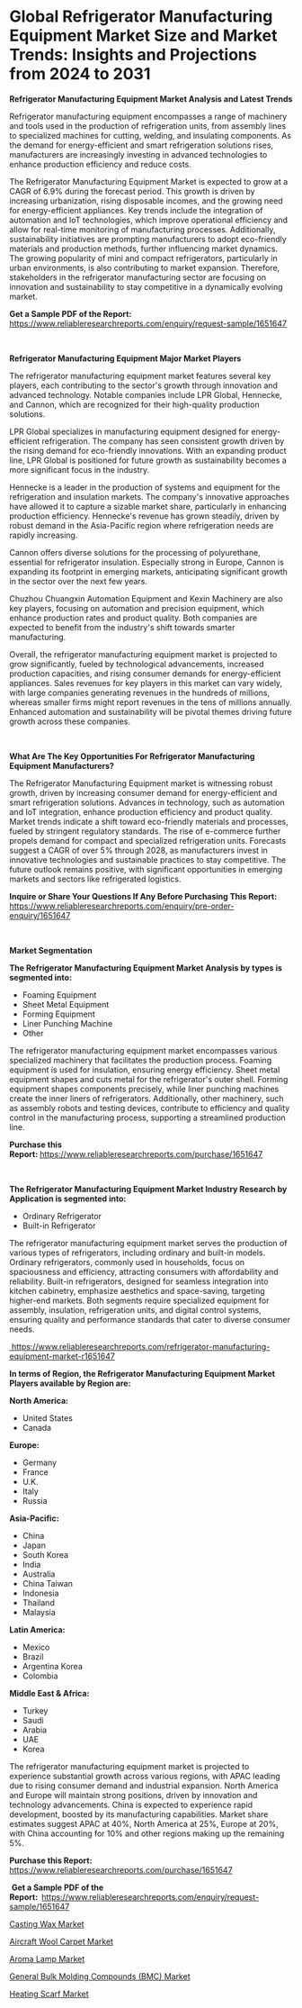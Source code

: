 <p><h1>Global Refrigerator Manufacturing Equipment Market Size and Market Trends: Insights and Projections from 2024 to 2031</h1></p><p><strong>Refrigerator Manufacturing Equipment Market Analysis and Latest Trends</strong></p>
<p><p>Refrigerator manufacturing equipment encompasses a range of machinery and tools used in the production of refrigeration units, from assembly lines to specialized machines for cutting, welding, and insulating components. As the demand for energy-efficient and smart refrigeration solutions rises, manufacturers are increasingly investing in advanced technologies to enhance production efficiency and reduce costs.</p><p>The Refrigerator Manufacturing Equipment Market is expected to grow at a CAGR of 6.9% during the forecast period. This growth is driven by increasing urbanization, rising disposable incomes, and the growing need for energy-efficient appliances. Key trends include the integration of automation and IoT technologies, which improve operational efficiency and allow for real-time monitoring of manufacturing processes. Additionally, sustainability initiatives are prompting manufacturers to adopt eco-friendly materials and production methods, further influencing market dynamics. The growing popularity of mini and compact refrigerators, particularly in urban environments, is also contributing to market expansion. Therefore, stakeholders in the refrigerator manufacturing sector are focusing on innovation and sustainability to stay competitive in a dynamically evolving market.</p></p>
<p><strong>Get a Sample PDF of the Report:&nbsp;</strong> <a href="https://www.reliableresearchreports.com/enquiry/request-sample/1651647?utm_campaign=37&utm_medium=2&utm_source=Github&utm_content=ia&utm_term=26092024&utm_id=refrigerator-manufacturing-equipment">https://www.reliableresearchreports.com/enquiry/request-sample/1651647</a></p>
<p>&nbsp;</p>
<p><strong>Refrigerator Manufacturing Equipment Major Market Players</strong></p>
<p><p>The refrigerator manufacturing equipment market features several key players, each contributing to the sector's growth through innovation and advanced technology. Notable companies include LPR Global, Hennecke, and Cannon, which are recognized for their high-quality production solutions.</p><p>LPR Global specializes in manufacturing equipment designed for energy-efficient refrigeration. The company has seen consistent growth driven by the rising demand for eco-friendly innovations. With an expanding product line, LPR Global is positioned for future growth as sustainability becomes a more significant focus in the industry.</p><p>Hennecke is a leader in the production of systems and equipment for the refrigeration and insulation markets. The company's innovative approaches have allowed it to capture a sizable market share, particularly in enhancing production efficiency. Hennecke's revenue has grown steadily, driven by robust demand in the Asia-Pacific region where refrigeration needs are rapidly increasing.</p><p>Cannon offers diverse solutions for the processing of polyurethane, essential for refrigerator insulation. Especially strong in Europe, Cannon is expanding its footprint in emerging markets, anticipating significant growth in the sector over the next few years.</p><p>Chuzhou Chuangxin Automation Equipment and Kexin Machinery are also key players, focusing on automation and precision equipment, which enhance production rates and product quality. Both companies are expected to benefit from the industry's shift towards smarter manufacturing.</p><p>Overall, the refrigerator manufacturing equipment market is projected to grow significantly, fueled by technological advancements, increased production capacities, and rising consumer demands for energy-efficient appliances. Sales revenues for key players in this market can vary widely, with large companies generating revenues in the hundreds of millions, whereas smaller firms might report revenues in the tens of millions annually. Enhanced automation and sustainability will be pivotal themes driving future growth across these companies.</p></p>
<p>&nbsp;</p>
<p><strong>What Are The Key Opportunities For Refrigerator Manufacturing Equipment Manufacturers?</strong></p>
<p><p>The Refrigerator Manufacturing Equipment market is witnessing robust growth, driven by increasing consumer demand for energy-efficient and smart refrigeration solutions. Advances in technology, such as automation and IoT integration, enhance production efficiency and product quality. Market trends indicate a shift toward eco-friendly materials and processes, fueled by stringent regulatory standards. The rise of e-commerce further propels demand for compact and specialized refrigeration units. Forecasts suggest a CAGR of over 5% through 2028, as manufacturers invest in innovative technologies and sustainable practices to stay competitive. The future outlook remains positive, with significant opportunities in emerging markets and sectors like refrigerated logistics.</p></p>
<p><strong>Inquire or Share Your Questions If Any Before Purchasing This Report:</strong> <a href="https://www.reliableresearchreports.com/enquiry/pre-order-enquiry/1651647?utm_campaign=37&utm_medium=2&utm_source=Github&utm_content=ia&utm_term=26092024&utm_id=refrigerator-manufacturing-equipment">https://www.reliableresearchreports.com/enquiry/pre-order-enquiry/1651647</a></p>
<p>&nbsp;</p>
<p><strong>Market Segmentation</strong></p>
<p><strong>The Refrigerator Manufacturing Equipment Market Analysis by types is segmented into:</strong></p>
<p><ul><li>Foaming Equipment</li><li>Sheet Metal Equipment</li><li>Forming Equipment</li><li>Liner Punching Machine</li><li>Other</li></ul></p>
<p><p>The refrigerator manufacturing equipment market encompasses various specialized machinery that facilitates the production process. Foaming equipment is used for insulation, ensuring energy efficiency. Sheet metal equipment shapes and cuts metal for the refrigerator's outer shell. Forming equipment shapes components precisely, while liner punching machines create the inner liners of refrigerators. Additionally, other machinery, such as assembly robots and testing devices, contribute to efficiency and quality control in the manufacturing process, supporting a streamlined production line.</p></p>
<p><strong>Purchase this Report:&nbsp;</strong><a href="https://www.reliableresearchreports.com/purchase/1651647?utm_campaign=37&utm_medium=2&utm_source=Github&utm_content=ia&utm_term=26092024&utm_id=refrigerator-manufacturing-equipment">https://www.reliableresearchreports.com/purchase/1651647</a></p>
<p>&nbsp;</p>
<p><strong>The Refrigerator Manufacturing Equipment Market Industry Research by Application is segmented into:</strong></p>
<p><ul><li>Ordinary Refrigerator</li><li>Built-in Refrigerator</li></ul></p>
<p><p>The refrigerator manufacturing equipment market serves the production of various types of refrigerators, including ordinary and built-in models. Ordinary refrigerators, commonly used in households, focus on spaciousness and efficiency, attracting consumers with affordability and reliability. Built-in refrigerators, designed for seamless integration into kitchen cabinetry, emphasize aesthetics and space-saving, targeting higher-end markets. Both segments require specialized equipment for assembly, insulation, refrigeration units, and digital control systems, ensuring quality and performance standards that cater to diverse consumer needs.</p></p>
<p><a href="https://www.reliableresearchreports.com/refrigerator-manufacturing-equipment-market-r1651647?utm_campaign=37&utm_medium=2&utm_source=Github&utm_content=ia&utm_term=26092024&utm_id=refrigerator-manufacturing-equipment">&nbsp;https://www.reliableresearchreports.com/refrigerator-manufacturing-equipment-market-r1651647</a></p>
<p><strong>In terms of Region, the Refrigerator Manufacturing Equipment Market Players available by Region are:</strong></p>
<p>
    <p> <strong> North America: </strong>
        <ul>
            <li>United States</li>
            <li>Canada</li>
        </ul>
        </p> 
    <p> <strong> Europe: </strong>
        <ul>
            <li>Germany</li>
            <li>France</li>
            <li>U.K.</li>
            <li>Italy</li>
            <li>Russia</li>
        </ul>
        </p> 
    <p> <strong> Asia-Pacific: </strong>
        <ul>
            <li>China</li>
            <li>Japan</li>
            <li>South Korea</li>
            <li>India</li>
            <li>Australia</li>
            <li>China Taiwan</li>
            <li>Indonesia</li>
            <li>Thailand</li>
            <li>Malaysia</li>
        </ul>
        </p> 
    <p> <strong> Latin America: </strong>
        <ul>
            <li>Mexico</li>
            <li>Brazil</li>
            <li>Argentina Korea</li>
            <li>Colombia</li>
        </ul>
        </p> 
    <p> <strong> Middle East & Africa: </strong>
        <ul>
            <li>Turkey</li>
            <li>Saudi</li>
            <li>Arabia</li>
            <li>UAE</li>
            <li>Korea</li>
        </ul>
    </p>
    </p>
<p><p>The refrigerator manufacturing equipment market is projected to experience substantial growth across various regions, with APAC leading due to rising consumer demand and industrial expansion. North America and Europe will maintain strong positions, driven by innovation and technology advancements. China is expected to experience rapid development, boosted by its manufacturing capabilities. Market share estimates suggest APAC at 40%, North America at 25%, Europe at 20%, with China accounting for 10% and other regions making up the remaining 5%.</p></p>
<p><strong>Purchase this Report: </strong><a href="https://www.reliableresearchreports.com/purchase/1651647?utm_campaign=37&utm_medium=2&utm_source=Github&utm_content=ia&utm_term=26092024&utm_id=refrigerator-manufacturing-equipment">https://www.reliableresearchreports.com/purchase/1651647</a></p>
<p>&nbsp;<strong>Get a Sample PDF of the Report:&nbsp;&nbsp;</strong><a href="https://www.reliableresearchreports.com/enquiry/request-sample/1651647?utm_campaign=37&utm_medium=2&utm_source=Github&utm_content=ia&utm_term=26092024&utm_id=refrigerator-manufacturing-equipment">https://www.reliableresearchreports.com/enquiry/request-sample/1651647</a></p>
<p><strong></strong></p>
<p><p><a href="https://www.linkedin.com/pulse/insights-casting-wax-market-share-competitive-landscape-period-tvrfc?utm_campaign=37&utm_medium=2&utm_source=Github&utm_content=ia&utm_term=26092024&utm_id=refrigerator-manufacturing-equipment">Casting Wax Market</a></p><p><a href="https://github.com/SamiaHussain82/Market-Research-Report-List-1/blob/main/aircraft-wool-carpet-market.md?utm_campaign=37&utm_medium=2&utm_source=Github&utm_content=ia&utm_term=26092024&utm_id=refrigerator-manufacturing-equipment">Aircraft Wool Carpet Market</a></p><p><a href="https://issuu.com/reportprime-2/docs/aroma-lamp-market-size-2030.pptx_0c9390b48db1a6?utm_campaign=37&utm_medium=2&utm_source=Github&utm_content=ia&utm_term=26092024&utm_id=refrigerator-manufacturing-equipment">Aroma Lamp Market</a></p><p><a href="https://github.com/DianaWilson796/Market-Research-Report-List-1/blob/main/general-bulk-molding-compounds-bmc-market.md?utm_campaign=37&utm_medium=2&utm_source=Github&utm_content=ia&utm_term=26092024&utm_id=refrigerator-manufacturing-equipment">General Bulk Molding Compounds (BMC) Market</a></p><p><a href="https://issuu.com/reportprime-2/docs/heating-scarf-market-size-2030.pptx_b0074dea5a7a77?utm_campaign=37&utm_medium=2&utm_source=Github&utm_content=ia&utm_term=26092024&utm_id=refrigerator-manufacturing-equipment">Heating Scarf Market</a></p></p>